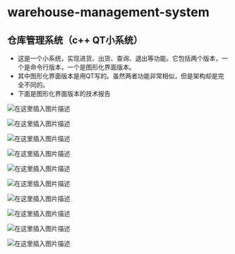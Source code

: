 
# warehouse-management-system
## 仓库管理系统（c++  QT小系统）

- 这是一个小系统，实现进货、出货、查询、退出等功能。它包括两个版本，一个是命令行版本，一个是图形化界面版本。
- 其中图形化界面版本是用QT写的。虽然两者功能非常相似，但是架构却是完全不同的。
- 下面是图形化界面版本的技术报告<br>


![在这里插入图片描述](https://img-blog.csdnimg.cn/20190301165323752.png?x-oss-process=image/watermark,type_ZmFuZ3poZW5naGVpdGk,shadow_10,text_aHR0cHM6Ly9ibG9nLmNzZG4ubmV0L0MyNjgxNTk1ODU4,size_16,color_FFFFFF,t_70)

![在这里插入图片描述](https://img-blog.csdnimg.cn/20190301165350448.png?x-oss-process=image/watermark,type_ZmFuZ3poZW5naGVpdGk,shadow_10,text_aHR0cHM6Ly9ibG9nLmNzZG4ubmV0L0MyNjgxNTk1ODU4,size_16,color_FFFFFF,t_70)

![在这里插入图片描述](https://img-blog.csdnimg.cn/20190301165416381.png?x-oss-process=image/watermark,type_ZmFuZ3poZW5naGVpdGk,shadow_10,text_aHR0cHM6Ly9ibG9nLmNzZG4ubmV0L0MyNjgxNTk1ODU4,size_16,color_FFFFFF,t_70)

![在这里插入图片描述](https://img-blog.csdnimg.cn/20190301165435390.png?x-oss-process=image/watermark,type_ZmFuZ3poZW5naGVpdGk,shadow_10,text_aHR0cHM6Ly9ibG9nLmNzZG4ubmV0L0MyNjgxNTk1ODU4,size_16,color_FFFFFF,t_70)

![在这里插入图片描述](https://img-blog.csdnimg.cn/20190301165459969.png?x-oss-process=image/watermark,type_ZmFuZ3poZW5naGVpdGk,shadow_10,text_aHR0cHM6Ly9ibG9nLmNzZG4ubmV0L0MyNjgxNTk1ODU4,size_16,color_FFFFFF,t_70)

![在这里插入图片描述](https://img-blog.csdnimg.cn/20190301165517911.png?x-oss-process=image/watermark,type_ZmFuZ3poZW5naGVpdGk,shadow_10,text_aHR0cHM6Ly9ibG9nLmNzZG4ubmV0L0MyNjgxNTk1ODU4,size_16,color_FFFFFF,t_70)

![在这里插入图片描述](https://img-blog.csdnimg.cn/20190301165540994.png?x-oss-process=image/watermark,type_ZmFuZ3poZW5naGVpdGk,shadow_10,text_aHR0cHM6Ly9ibG9nLmNzZG4ubmV0L0MyNjgxNTk1ODU4,size_16,color_FFFFFF,t_70)

![在这里插入图片描述](https://img-blog.csdnimg.cn/20190301165605885.png?x-oss-process=image/watermark,type_ZmFuZ3poZW5naGVpdGk,shadow_10,text_aHR0cHM6Ly9ibG9nLmNzZG4ubmV0L0MyNjgxNTk1ODU4,size_16,color_FFFFFF,t_70)

![在这里插入图片描述](https://img-blog.csdnimg.cn/20190301165627786.png?x-oss-process=image/watermark,type_ZmFuZ3poZW5naGVpdGk,shadow_10,text_aHR0cHM6Ly9ibG9nLmNzZG4ubmV0L0MyNjgxNTk1ODU4,size_16,color_FFFFFF,t_70)

![在这里插入图片描述](https://img-blog.csdnimg.cn/20190301165655421.png?x-oss-process=image/watermark,type_ZmFuZ3poZW5naGVpdGk,shadow_10,text_aHR0cHM6Ly9ibG9nLmNzZG4ubmV0L0MyNjgxNTk1ODU4,size_16,color_FFFFFF,t_70)

